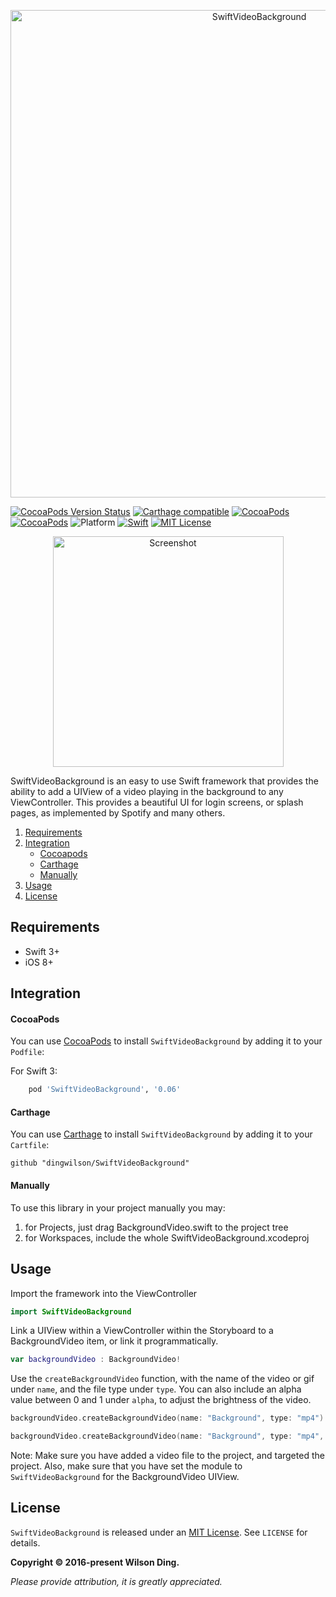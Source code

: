 <p align="center">
  <img src="Assets/banner.png" width="780" title="SwiftVideoBackground">
</p>

[![CocoaPods Version Status](https://img.shields.io/cocoapods/v/SwiftVideoBackground.svg)][podLink]
[![Carthage compatible](https://img.shields.io/badge/Carthage-Compatible-brightgreen.svg?style=flat)](https://github.com/Carthage/Carthage)
[![CocoaPods](https://img.shields.io/cocoapods/dt/SwiftVideoBackground.svg)](https://cocoapods.org/pods/SwiftVideoBackground)
[![CocoaPods](https://img.shields.io/cocoapods/dm/SwiftVideoBackground.svg)](https://cocoapods.org/pods/SwiftVideoBackground)
![Platform](https://img.shields.io/badge/platforms-iOS-333333.svg)
[![Swift](https://img.shields.io/badge/Swift-3.0+-orange.svg)](https://swift.org)
[![MIT License](https://img.shields.io/badge/license-MIT-blue.svg)][mitLink]

<p align="center">
  <img src="Assets/Spotify.gif" width="369" title="Screenshot">
</p>

SwiftVideoBackground is an easy to use Swift framework that provides the ability to add a UIView of a video playing in the background to any ViewController. This provides a beautiful UI for login screens, or splash pages, as implemented by Spotify and many others.

1. [Requirements](#requirements)
2. [Integration](#integration)
    - [Cocoapods](#cocoapods)
    - [Carthage](#carthage)
    - [Manually](#manually)
3. [Usage](#usage)
4. [License](#license)

## Requirements

- Swift 3+
- iOS 8+

## Integration

#### CocoaPods
You can use [CocoaPods](http://cocoapods.org/) to install `SwiftVideoBackground` by adding it to your `Podfile`:

For Swift 3:
```ruby
	pod 'SwiftVideoBackground', '0.06'
```

#### Carthage
You can use [Carthage](https://github.com/Carthage/Carthage) to install `SwiftVideoBackground` by adding it to your `Cartfile`:
```
github "dingwilson/SwiftVideoBackground"
```

#### Manually

To use this library in your project manually you may:  

1. for Projects, just drag BackgroundVideo.swift to the project tree
2. for Workspaces, include the whole SwiftVideoBackground.xcodeproj

## Usage

Import the framework into the ViewController
```swift
import SwiftVideoBackground
```

Link a UIView within a ViewController within the Storyboard to a BackgroundVideo item, or link it programmatically.
```swift
var backgroundVideo : BackgroundVideo!
```

Use the `createBackgroundVideo` function, with the name of the video or gif under `name`, and the file type under `type`. You can also include an alpha value between 0 and 1 under `alpha`, to adjust the brightness of the video.
```swift
backgroundVideo.createBackgroundVideo(name: "Background", type: "mp4")
```
```swift
backgroundVideo.createBackgroundVideo(name: "Background", type: "mp4", alpha: 0.5)
```

Note: Make sure you have added a video file to the project, and targeted the project. Also, make sure that you have set the module to `SwiftVideoBackground` for the BackgroundVideo UIView.

## License

`SwiftVideoBackground` is released under an [MIT License][mitLink]. See `LICENSE` for details.

**Copyright &copy; 2016-present Wilson Ding.**

*Please provide attribution, it is greatly appreciated.*

[podLink]:https://cocoapods.org/pods/SwiftVideoBackground
[mitLink]:http://opensource.org/licenses/MIT
